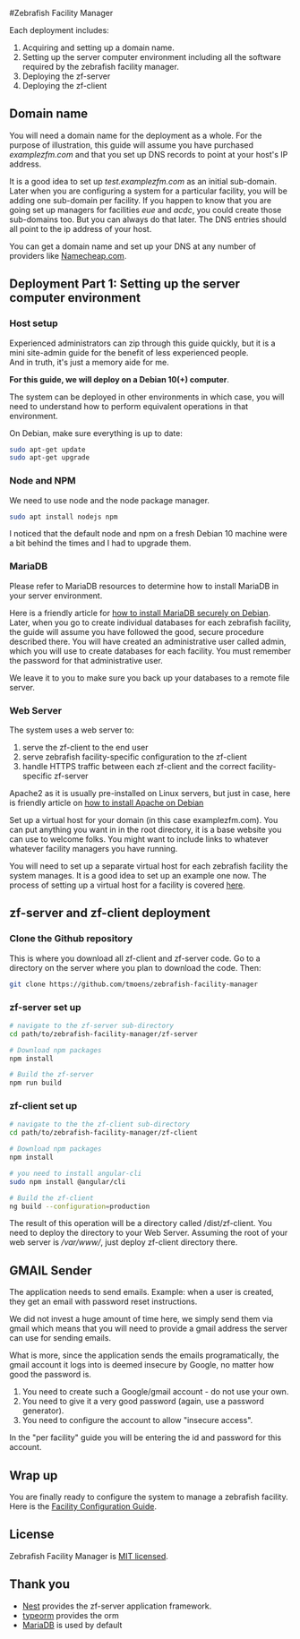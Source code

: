 #Zebrafish Facility Manager

Each deployment includes:
1. Acquiring and setting up a domain name.
1. Setting up the server computer environment including all the software required
by the zebrafish facility manager.
1. Deploying the zf-server
1. Deploying the zf-client


## Domain name

You will need a domain name for the deployment as a whole. 
For the purpose of illustration, this guide will assume you have 
purchased _examplezfm.com_ and that you set up DNS records to point
at your host's IP address.

It is a good idea to set up _test.examplezfm.com_ as an initial sub-domain.
Later when you are configuring a system for a particular facility, you will be
adding one sub-domain per facility.  If you happen to know that you are going set up
managers for facilities _eue_ and _acdc_, you could create those sub-domains too.
But you can always do that later.
The DNS entries should all point to the ip address of your host.

You can get a domain name and set up your DNS at any number of providers like
[Namecheap.com](https://namecheap.com).

## Deployment Part 1:  Setting up the server computer environment
### Host setup
Experienced administrators can zip through this guide quickly, but it is
a mini site-admin guide for the benefit of less experienced people.  
And in truth, it's just a memory aide for me.

**For this guide, we will deploy on a Debian 10(+) computer**.

The system can be deployed in other environments in which case, you will need to
understand how to perform equivalent operations in that environment.

On Debian, make sure everything is up to date:
```bash
sudo apt-get update
sudo apt-get upgrade
```
### Node and NPM

We need to use node and the node package manager.
```bash
sudo apt install nodejs npm
```
I noticed that the default node and npm on a fresh Debian 10 machine were a bit behind the times
and I had to upgrade them.

### MariaDB

Please refer to MariaDB resources to determine how to install MariaDB in your server
environment.

Here is a friendly article for [how to install MariaDB securely on 
Debian](https://www.digitalocean.com/community/tutorials/how-to-install-mariadb-on-debian-10).
Later, when you go to create individual databases for each zebrafish facility, the guide will assume
you have followed the good, secure procedure described there.  You will have created an administrative
user called admin, which you will use to create  databases for each facility.
You must remember the password for that administrative user.

We leave it to you to make sure you back up your databases to a remote file server.

### Web Server

The system uses a web server to:
1. serve the zf-client to the end user
1. serve zebrafish facility-specific configuration to the zf-client
1. handle HTTPS traffic between each zf-client and the correct facility-specific zf-server

Apache2 as it is usually pre-installed on Linux servers, but just in case, here is friendly 
article on [how to install Apache on
Debian](https://www.digitalocean.com/community/tutorials/how-to-install-the-apache-web-server-on-debian-10)

Set up a virtual host for your domain (in this case examplezfm.com).  You can put anything you want in
in the root directory, it is a base website you can use to welcome folks.  You might want
to include links to whatever whatever facility managers you have running.

You will need to set up a separate virtual host for each zebrafish facility the system manages.
It is a good idea to set up an example one now.
The process of setting up a virtual host for a facility is covered [here](Apache.md).

## zf-server and zf-client deployment

### Clone the Github repository

This is where you download all zf-client and zf-server code.
Go to a directory on the server where you plan to download the code. Then:
```bash
git clone https://github.com/tmoens/zebrafish-facility-manager
```

### zf-server set up

```bash
# navigate to the zf-server sub-directory
cd path/to/zebrafish-facility-manager/zf-server

# Download npm packages
npm install

# Build the zf-server
npm run build
```

### zf-client set up

```bash 
# navigate to the the zf-client sub-directory
cd path/to/zebrafish-facility-manager/zf-client

# Download npm packages
npm install

# you need to install angular-cli
sudo npm install @angular/cli

# Build the zf-client
ng build --configuration=production
```

The result of this operation will be a directory called /dist/zf-client.
You need to deploy the directory to your Web Server.  Assuming the
root of your web server is _/var/www/_, just deploy zf-client directory there.

## GMAIL Sender

The application needs to send emails. Example:
when a user is created, they get an email with password reset instructions.

We did not invest a huge amount of time here, we simply send them via gmail which
means that you will need to provide a gmail address the server can use for sending
emails.

What is more, since the application sends the emails programatically, the gmail account
it logs into is deemed insecure by Google, no matter how good the password is.

1. You need to create such a Google/gmail account - do not use your own.
1. You need to give it a very good password (again, use a password generator).
1. You need to configure the account to allow "insecure access".

In the "per facility" guide you will be entering the id and password for this account.

## Wrap up

You are finally ready to configure the system to manage a zebrafish facility.
Here is the [Facility Configuration Guide](PerFacility.md). 

## License

  Zebrafish Facility Manager is [MIT licensed](LICENSE).
  
## Thank you

- [Nest](https://github.com/nestjs/nest) provides the zf-server application framework.
- [typeorm](https://typeorm.delightful.studio/) provides the orm
- [MariaDB](https://mariadb.com/) is used by default
